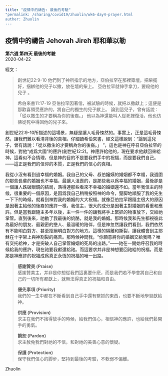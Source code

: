 ```yaml
---
title: "疫情中的禱告: 最後的考驗"
"permalink: /sharing/covid19/zhuolin/wk6-day4-prayer.html
auther: Zhuolin
---
```

## 疫情中的禱告 Jehovah Jireh 耶和華以勒  

**第六週 第四天 最後的考驗**  
2020-04-22

經文：  
>
> 創世記22:9-10 他們到了神所指示的地方，亞伯拉罕在那裡築壇，把柴擺好，捆綁他的兒子以撒，放在壇的柴上。 亞伯拉罕就伸手拿刀，要殺他的兒子 。  
>
> 希伯來書11:17-19 亞伯拉罕因著信，被試驗的時候，就把以撒獻上；這便是那歡喜領受應許的，將自己的獨生的兒子獻上。 論到這兒子，曾有話說：「從以撒生的才要稱為你的後裔。」 他以為神還能叫人從死裡復活，他也彷彿從死中得回他的兒子來。  

創世紀22:9-10所描述的這場景，無疑是讓人毛骨悚然的。事實上，正是這毛骨悚然，讓我們難以看清背後的真相。仔細讀希伯來書，經文這樣說到：“論到這兒子，曾有話說：「從以撒生的才要稱為你的後裔。」 ”，這也是神在呼召亞伯拉罕的時候，對他“成爲大國”的應許(創世紀12:2)。神應許給他的，現在要求他獻回來給神，這看似不合情理，但是神的目的不是要我們手中的祝福，而是要我們自己。——這正是我們的信仰的本質，正是我們的信心的真相。  

我從小沒有看到過幸福的婚姻。我自己的父母、叔伯嬸姨的婚姻都不幸福，我週圍的那些長輩的婚姻也不幸福，最讓人沮喪的，是那些我以爲幸福的婚姻，最後卻是一個讓人跌破眼鏡的結局，落得連那些看來不幸福的婚姻還不如。當年我信主的時候，很重要的一個原因，是因爲我自己稍稍按照神的命令，蹩脚地順服了我的先生一下下的時候，就看到神對我的婚姻的大大祝福。就像亞伯拉罕跟隨主很大的原因是因著主給他的後裔的應許一樣，我信主，很大的成分是因著主對婚姻的看重和應許。但是當我跟隨主多年以後，主一件一件的讓我將手上緊抓的物事放下，交給祂掌管。直到後來，祂動了我最後的奶酪，就是我的婚姻。那時候我和先生都視彼此為最好的朋友、最親密的戀人、最溫暖的陪伴，但是神忽然讓我們看到，我們依然有不能明白對方、甚至拒絕明白對方的地方。這樣的隔離和撕裂，讓我體會到主耶穌在十字架上與神割裂的痛苦。那時候神問我，“你願意將你的婚姻交給我嗎？唯有交托給神，才是突破人自己掌管婚姻的死局的出路。”——祂在一開始呼召我的時候給我的應許，現在祂要我獻還給祂。而這要求并非是神想要回祂給的祝福，而是那是神應許的祝福成爲真正永恆的祝福的唯一出路。   

> **感謝贊美 (Praise)**  
> 感謝贊美主，并非是你想從我們這裏要什麽，而是我們若不學會將自己和自己的一切所有都獻上，就無法得真正的祝福和自由。  
>
> **優先事項 (Priority)**  
>我們的一生中都在不斷看到自己手中還有緊抓的東西，也要不斷地學習獻給神。  
>
> **供應 (Provision)**  
>求主在我們不捨得放手的時候，給我們信心，相信神的應許，也給我們鬆開手的勇氣。  
>
> **饒恕 (Pardon)**  
>求主赦免我們對祂的不信，和對祂的美善心意的懷疑。  
>
> **保護 (Protection)**  
>保守我們信心的脚步，堅持到最後的考驗，不軟弱不偏離。  

Zhuolin  
